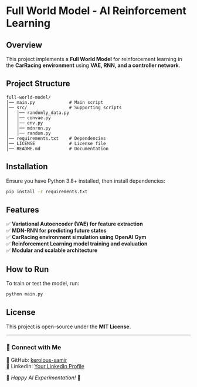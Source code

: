 # Full World Model - AI Reinforcement Learning

## Overview
This project implements a **Full World Model** for reinforcement learning in the **CarRacing environment** using **VAE, RNN, and a controller network**.

## Project Structure
```
full-world-model/
│── main.py             # Main script
│── src/                # Supporting scripts
│   │── randomly_data.py  
│   │── convae.py  
│   │── env.py  
│   │── mdnrnn.py  
│   │── random.py  
│── requirements.txt    # Dependencies
│── LICENSE             # License file
│── README.md           # Documentation
```

## Installation
Ensure you have Python 3.8+ installed, then install dependencies:

```bash
pip install -r requirements.txt
```

## Features
✅ **Variational Autoencoder (VAE) for feature extraction**  
✅ **MDN-RNN for predicting future states**  
✅ **CarRacing environment simulation using OpenAI Gym**  
✅ **Reinforcement Learning model training and evaluation**  
✅ **Modular and scalable architecture**  

## How to Run
To train or test the model, run:
```bash
python main.py
```

## License
This project is open-source under the **MIT License**.

---

### 🔗 Connect with Me
📌 GitHub: [kerolous-samir](https://github.com/kerolous-samir)  
📌 LinkedIn: [Your LinkedIn Profile](https://www.linkedin.com/in/kerolous-samir)  

🚀 *Happy AI Experimentation!* 🎯
